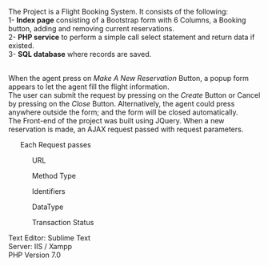 The Project is a Flight Booking System. It consists of the following:<br>
1- <b>Index page</b> consisting of a Bootstrap form with 6 Columns, a Booking button, adding and removing current reservations.<br>
2- <b>PHP service</b> to perform a simple call select statement and return data if existed.<br>
3- <b>SQL database</b> where records are saved.<br><br>

When the agent press on <i>Make A New Reservation</i> Button, a popup form appears to let the agent fill the flight information.<br>
The user can submit the request by pressing on the <i>Create</i> Button or Cancel by pressing on the <i>Close</i> Button.
Alternatively, the agent could press anywhere outside the form; and the form will be closed automatically. <br>
The Front-end of the project was built using JQuery. When a new reservation is made, an AJAX request passed with request parameters.<br>
<ul>Each Request passes
  <ol>URL</ol>
  <ol>Method Type</ol>
  <ol>Identifiers</ol>
  <ol>DataType</ol>
  <ol>Transaction Status</ol>
</ul

<br>
Text Editor: Sublime Text<br>
Server: IIS / Xampp<br>
PHP Version 7.0<br>
